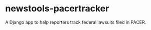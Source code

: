 newstools-pacertracker
======================

A Django app to help reporters track federal lawsuits filed in PACER.